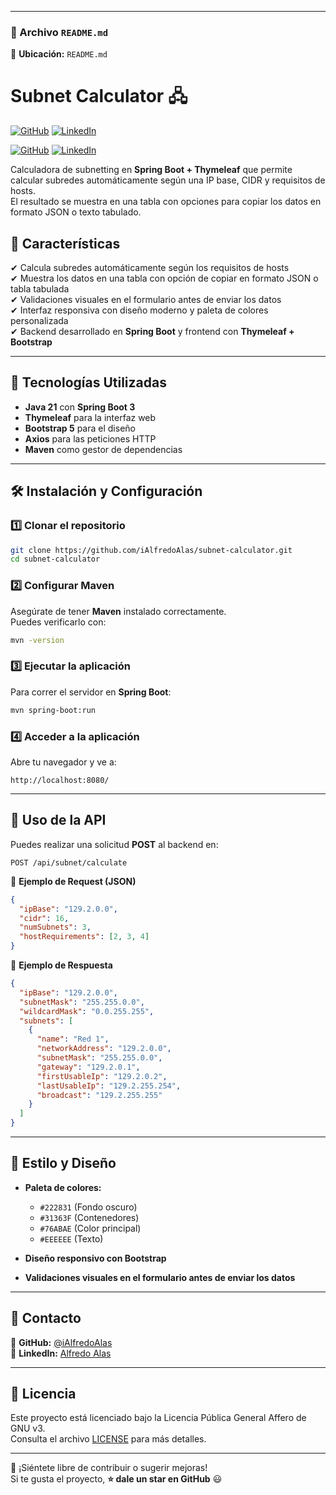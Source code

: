 
---

### **📌 Archivo `README.md`**
📂 **Ubicación:** `README.md`


# Subnet Calculator 🖧

[![GitHub](https://img.shields.io/badge/GitHub-Profile-black?style=for-the-badge&logo=github)](https://github.com/iAlfredoAlas)
[![LinkedIn](https://img.shields.io/badge/LinkedIn-Profile-blue?style=for-the-badge&logo=linkedin)](https://www.linkedin.com/in/alfredoalas/)

[![GitHub](https://img.shields.io/badge/GitHub-Profile-black?style=social&logo=github)](https://github.com/iAlfredoAlas)
[![LinkedIn](https://img.shields.io/badge/LinkedIn-Profile-blue?style=social&logo=linkedin)](https://www.linkedin.com/in/alfredoalas/)



Calculadora de subnetting en **Spring Boot + Thymeleaf** que permite calcular subredes automáticamente según una IP base, CIDR y requisitos de hosts.  
El resultado se muestra en una tabla con opciones para copiar los datos en formato JSON o texto tabulado.

## 🚀 Características

✔ Calcula subredes automáticamente según los requisitos de hosts  
✔ Muestra los datos en una tabla con opción de copiar en formato JSON o tabla tabulada  
✔ Validaciones visuales en el formulario antes de enviar los datos  
✔ Interfaz responsiva con diseño moderno y paleta de colores personalizada  
✔ Backend desarrollado en **Spring Boot** y frontend con **Thymeleaf + Bootstrap**

---

## 📌 Tecnologías Utilizadas

- **Java 21** con **Spring Boot 3**
- **Thymeleaf** para la interfaz web
- **Bootstrap 5** para el diseño
- **Axios** para las peticiones HTTP
- **Maven** como gestor de dependencias

---

## 🛠️ Instalación y Configuración

### **1️⃣ Clonar el repositorio**
```sh
git clone https://github.com/iAlfredoAlas/subnet-calculator.git
cd subnet-calculator
```

### **2️⃣ Configurar Maven**
Asegúrate de tener **Maven** instalado correctamente.  
Puedes verificarlo con:
```sh
mvn -version
```

### **3️⃣ Ejecutar la aplicación**
Para correr el servidor en **Spring Boot**:
```sh
mvn spring-boot:run
```

### **4️⃣ Acceder a la aplicación**
Abre tu navegador y ve a:
```
http://localhost:8080/
```

---

## 📡 Uso de la API

Puedes realizar una solicitud **POST** al backend en:
```
POST /api/subnet/calculate
```

📌 **Ejemplo de Request (JSON)**
```json
{
  "ipBase": "129.2.0.0",
  "cidr": 16,
  "numSubnets": 3,
  "hostRequirements": [2, 3, 4]
}
```

📌 **Ejemplo de Respuesta**
```json
{
  "ipBase": "129.2.0.0",
  "subnetMask": "255.255.0.0",
  "wildcardMask": "0.0.255.255",
  "subnets": [
    {
      "name": "Red 1",
      "networkAddress": "129.2.0.0",
      "subnetMask": "255.255.0.0",
      "gateway": "129.2.0.1",
      "firstUsableIp": "129.2.0.2",
      "lastUsableIp": "129.2.255.254",
      "broadcast": "129.2.255.255"
    }
  ]
}
```

---

## 🎨 Estilo y Diseño

- **Paleta de colores:**
    - `#222831` (Fondo oscuro)
    - `#31363F` (Contenedores)
    - `#76ABAE` (Color principal)
    - `#EEEEEE` (Texto)

- **Diseño responsivo con Bootstrap**
- **Validaciones visuales en el formulario antes de enviar los datos**

---

## 📎 Contacto

🔹 **GitHub:** [@iAlfredoAlas](https://github.com/iAlfredoAlas)  
🔹 **LinkedIn:** [Alfredo Alas](https://www.linkedin.com/in/alfredoalas/)

---

## 📜 Licencia

Este proyecto está licenciado bajo la Licencia Pública General Affero de GNU v3.  
Consulta el archivo [LICENSE](LICENSE) para más detalles.


---

🚀 ¡Siéntete libre de contribuir o sugerir mejoras!  
Si te gusta el proyecto, **⭐ dale un star en GitHub** 😃

